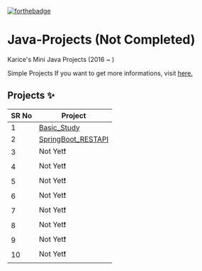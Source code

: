 <!-- ALL-CONTRIBUTORS-BADGE:START - Do not remove or modify this section -->

[![forthebadge](https://forthebadge.com/images/badges/made-with-java.svg)](https://forthebadge.com)

# Java-Projects (Not Completed)

Karice's Mini Java Projects (2016 ~ ) 

Simple Projects If you want to get more informations, visit [here.](https://karice.tistory.com/)


## Projects ✨

SR No   | Project 
--- | --- 
1 | [Basic_Study](https://github.com/kl529/Python_Projects/tree/main/01.%20Tetris) 
2 | [SpringBoot_RESTAPI](https://github.com/kl529/Python_Projects/tree/main/02.%20Matgo%20Game%20(Korean%20Traditonal%20Card%20Game))
3 | Not Yet❗
4 | Not Yet❗
5 | Not Yet❗
6 | Not Yet❗
7 | Not Yet❗
8 | Not Yet❗
9 | Not Yet❗
10 | Not Yet❗
